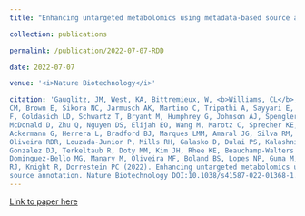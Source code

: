 ```yaml
---
title: "Enhancing untargeted metabolomics using metadata-based source annotation"

collection: publications

permalink: /publication/2022-07-07-RDD

date: 2022-07-07

venue: '<i>Nature Biotechnology</i>'

citation: 'Gauglitz, JM, West, KA, Bittremieux, W, <b>Williams, CL</b>, Weldon KC, Panitchpakdi M, Di Ottavio F, AcevesCM, Brown E, Sikora NC, Jarmusch AK, Martino C, Tripathi A, Sayyari E, Shaffer JP, Coras R, VargasF, Goldasich LD, Schwartz T, Bryant M, Humphrey G, Johnson AJ, Spengler K, Belda-Ferre P, Diaz E,McDonald D, Zhu Q, Nguyen DS, Elijah EO, Wang M, Marotz C, Sprecher KE, Robles DV, Withrow D,Ackermann G, Herrera L, Bradford BJ, Marques LMM, Amaral JG, Silva RM, Veras FP, Cunha TM,Oliveira RDR, Louzada-Junior P, Mills RH, Galasko D, Dulai PS, Kalashnikova TI, Wittenberg C,Gonzalez DJ, Terkeltaub R, Doty MM, Kim JH, Rhee KE, Beauchamp-Walters J, Wright KP,Dominguez-Bello MG, Manary M, Oliveira MF, Boland BS, Lopes NP, Guma M, Swafford AD, DuttonRJ, Knight R, Dorrestein PC (2022). Enhancing untargeted metabolomics using metadata-basedsource annotation. Nature Biotechnology DOI:10.1038/s41587-022-01368-1.'
---
```

[Link to paper here](https://www.nature.com/articles/s41587-022-01368-1)

